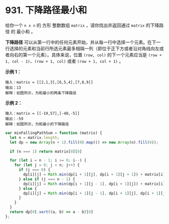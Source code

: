 # 931. 下降路径最小和

给你一个 `n x n` 的 方形 整数数组 `matrix` ，请你找出并返回通过 `matrix` 的下降路径 的 最小和 。

**下降路径** 可以从第一行中的任何元素开始，并从每一行中选择一个元素。在下一行选择的元素和当前行所选元素最多相隔一列（即位于正下方或者沿对角线向左或者向右的第一个元素）。具体来说，位置 `(row, col)` 的下一个元素应当是 `(row + 1, col - 1)`、`(row + 1, col)` 或者 `(row + 1, col + 1)` 。


**示例 1：**
```
输入：matrix = [[2,1,3],[6,5,4],[7,8,9]]
输出：13
解释：如图所示，为和最小的两条下降路径
```

**示例 2：**
```
输入：matrix = [[-19,57],[-40,-5]]
输出：-59
解释：如图所示，为和最小的下降路径
```

```js
var minFallingPathSum = function (matrix) {
  let n = matrix.length;
  let dp = new Array(n + 1).fill(0).map(() => new Array(n).fill(0));

  if (n === 1) return matrix[0][0]

  for (let i = n - 1; i >= 0; i--) {
    for (let j = 0; j < n; j++) {
      if (j === 0) {
        dp[i][j] = Math.min(dp[i + 1][j], dp[i + 1][j + 1]) + matrix[i][j]
      } else if (j === n - 1) {
        dp[i][j] = Math.min(dp[i + 1][j - 1], dp[i + 1][j]) + matrix[i][j]
      } else {
        dp[i][j] = Math.min(dp[i + 1][j - 1], dp[i + 1][j], dp[i + 1][j + 1]) + matrix[i][j]
      }
    }
  }
  return dp[0].sort((a, b) => a - b)[0]
};
```